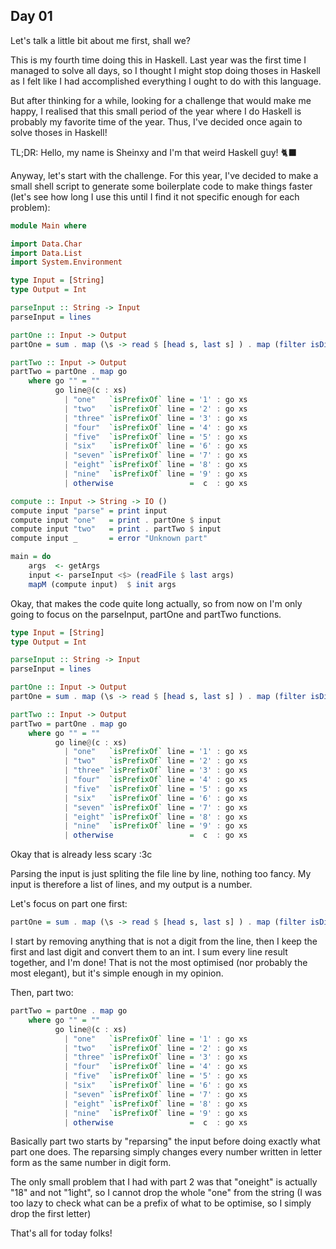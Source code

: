 ## Day 01

Let's talk a little bit about me first, shall we?

This is my fourth time doing this in Haskell. Last year was the first time
I managed to solve all days, so I thought I might stop doing thoses in Haskell
as I felt like I had accomplished everything I ought to do with this language.

But after thinking for a while, looking for a challenge that would make me happy,
I realised that this small period of the year where I do Haskell is probably my favorite time
of the year. Thus, I've decided once again to solve thoses in Haskell!

TL;DR: Hello, my name is Sheinxy and I'm that weird Haskell guy! 🐈‍⬛

Anyway, let's start with the challenge. For this year, I've decided to make a small
shell script to generate some boilerplate code to make things faster (let's see
how long I use this until I find it not specific enough for each problem):

```hs
module Main where

import Data.Char
import Data.List
import System.Environment

type Input = [String]
type Output = Int

parseInput :: String -> Input
parseInput = lines

partOne :: Input -> Output
partOne = sum . map (\s -> read $ [head s, last s] ) . map (filter isDigit)

partTwo :: Input -> Output
partTwo = partOne . map go
    where go "" = ""
          go line@(c : xs)
            | "one"   `isPrefixOf` line = '1' : go xs
            | "two"   `isPrefixOf` line = '2' : go xs
            | "three" `isPrefixOf` line = '3' : go xs
            | "four"  `isPrefixOf` line = '4' : go xs
            | "five"  `isPrefixOf` line = '5' : go xs
            | "six"   `isPrefixOf` line = '6' : go xs
            | "seven" `isPrefixOf` line = '7' : go xs
            | "eight" `isPrefixOf` line = '8' : go xs
            | "nine"  `isPrefixOf` line = '9' : go xs
            | otherwise                 =  c  : go xs

compute :: Input -> String -> IO ()
compute input "parse" = print input
compute input "one"   = print . partOne $ input
compute input "two"   = print . partTwo $ input
compute input _       = error "Unknown part"

main = do
    args  <- getArgs
    input <- parseInput <$> (readFile $ last args)
    mapM (compute input)  $ init args
```

Okay, that makes the code quite long actually, so from now on I'm only going to focus
on the parseInput, partOne and partTwo functions.

```hs
type Input = [String]
type Output = Int

parseInput :: String -> Input
parseInput = lines

partOne :: Input -> Output
partOne = sum . map (\s -> read $ [head s, last s] ) . map (filter isDigit)

partTwo :: Input -> Output
partTwo = partOne . map go
    where go "" = ""
          go line@(c : xs)
            | "one"   `isPrefixOf` line = '1' : go xs
            | "two"   `isPrefixOf` line = '2' : go xs
            | "three" `isPrefixOf` line = '3' : go xs
            | "four"  `isPrefixOf` line = '4' : go xs
            | "five"  `isPrefixOf` line = '5' : go xs
            | "six"   `isPrefixOf` line = '6' : go xs
            | "seven" `isPrefixOf` line = '7' : go xs
            | "eight" `isPrefixOf` line = '8' : go xs
            | "nine"  `isPrefixOf` line = '9' : go xs
            | otherwise                 =  c  : go xs
```

Okay that is already less scary :3c

Parsing the input is just spliting the file line by line, nothing too fancy.
My input is therefore a list of lines, and my output is a number.


Let's focus on part one first:
```hs
partOne = sum . map (\s -> read $ [head s, last s] ) . map (filter isDigit)
```

I start by removing anything that is not a digit from the line, then I keep the first and last digit and convert them to an int.
I sum every line result together, and I'm done! That is not the most optimised (nor probably the most elegant), but it's simple enough in my opinion.

Then, part two:
```hs
partTwo = partOne . map go
    where go "" = ""
          go line@(c : xs)
            | "one"   `isPrefixOf` line = '1' : go xs
            | "two"   `isPrefixOf` line = '2' : go xs
            | "three" `isPrefixOf` line = '3' : go xs
            | "four"  `isPrefixOf` line = '4' : go xs
            | "five"  `isPrefixOf` line = '5' : go xs
            | "six"   `isPrefixOf` line = '6' : go xs
            | "seven" `isPrefixOf` line = '7' : go xs
            | "eight" `isPrefixOf` line = '8' : go xs
            | "nine"  `isPrefixOf` line = '9' : go xs
            | otherwise                 =  c  : go xs
```

Basically part two starts by "reparsing" the input before doing exactly what part one does.
The reparsing simply changes every number written in letter form as the same number in digit form.

The only small problem that I had with part 2 was that "oneight" is actually "18" and not "1ight",
so I cannot drop the whole "one" from the string (I was too lazy to check what can be a prefix of what to be optimise, so I simply drop the first letter)

That's all for today folks!
